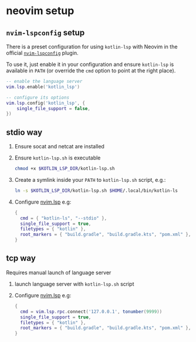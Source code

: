 # neovim setup

## `nvim-lspconfig` setup

There is a preset configuration for using `kotlin-lsp` with Neovim in the
official [`nvim-lspconfig`](https://github.com/neovim/nvim-lspconfig) plugin.

To use it, just enable it in your configuration and ensure `kotlin-lsp` is
available in `PATH` (or override the `cmd` option to point at the right place).

```lua
-- enable the language server
vim.lsp.enable('kotlin_lsp')

-- configure its options
vim.lsp.config('kotlin_lsp', {
    single_file_support = false,
})
```

## stdio way

1. Ensure socat and netcat are installed

2. Ensure `kotlin-lsp.sh` is executable
   
    ```sh
    chmod +x $KOTLIN_LSP_DIR/kotlin-lsp.sh
    ```

3. Create a symlink inside your `PATH` to `kotlin-lsp.sh` script, e.g.:

    ```sh
    ln -s $KOTLIN_LSP_DIR/kotlin-lsp.sh $HOME/.local/bin/kotlin-ls
    ```

4. Configure [nvim.lsp](https://neovim.io/doc/user/lsp.html) e.g:
    ```lua
    {
      cmd = { "kotlin-ls", "--stdio" },
      single_file_support = true,
      filetypes = { "kotlin" },
      root_markers = { "build.gradle", "build.gradle.kts", "pom.xml" },
    }
    ```

## tcp way

Requires manual launch of language server

1. launch language server with `kotlin-lsp.sh` script

2. Configure [nvim.lsp](https://neovim.io/doc/user/lsp.html) e.g:
    ```lua
    {
      cmd = vim.lsp.rpc.connect('127.0.0.1', tonumber(9999))
      single_file_support = true,
      filetypes = { "kotlin" },
      root_markers = { "build.gradle", "build.gradle.kts", "pom.xml" },
    }
    ```
   
